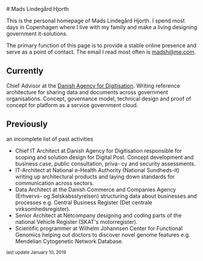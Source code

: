 <span class="h-card">
# Mads Lindegård Hjorth

This is the personal homepage of <span class="p-name">Mads Lindegård Hjorth</span>. I spend most days in <span class="p-locality">Copenhagen</span> where I live with my family and make a living designing government it-solutions.

The primary function of this page is to provide a stable online presence and serve as a point of contact. The email I read most often is madsh@me.com.

## Currently
Chief Advisor at the [Danish Agency for Digitisation](https://en.digst.dk/). Writing reference architecture for sharing data and documents across government organisations. Concept, governance model, technical design and proof of concept for platform as a service government cloud.

## Previously

an incomplete list of past activities

- Chief IT Architect at Danish Agency for Digitisation responsible for scoping and solution design for Digital Post. Concept development and business case, public consultation, priva- cy and security assessments.
- IT-Architect at National e-Health Authority (National Sundheds-it) writing up architectural products and laying down standards for communication across sectors.
- Data Architect at the Danish Commerce and Companies Agency (Erhvervs- og Selskabsstyrelsen) structuring data about businesses and processes e.g. Central Business Register (Det centrale virksomhedsregister).
- Senior Architect at Netcompany designing and coding parts of the national Vehicle Register (SKAT's motorregister).
- Scientific programmer at Wilhelm Johannsen Center for Functional Genomics helping out doctors to discover novel genome features e.g. Mendelian Cytogenetic Network Database.


<small valign="right">last update January 10, 2019</small>
</span>
